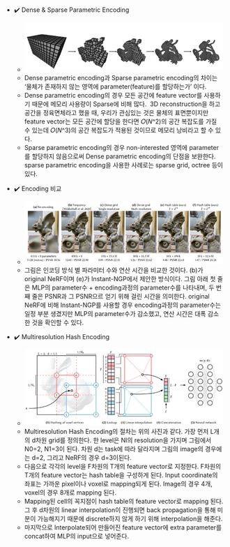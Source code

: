 - ✔️ Dense & Sparse Parametric Encoding
	- ![NSVF](image/NSVF.png)
	- Dense parametric encoding과 Sparse parametric encoding의 차이는 ‘물체가 존재하지 않는 영역에 parameter(feature)를 할당하는가’ 이다.
	- Dense parametric encoding의 경우 모든 공간에 feature vector를 사용하기 때문에 메모리 사용량이 Sparse에 비해 많다.  3D reconstruction을 하고 공간을 정육면체라고 했을 때, 우리가 관심있는 것은 물체의 표면뿐이지만 feature vector는 모든 공간에 할당을 한다면 𝑂(𝑁^2)의 공간 복잡도를 가질 수 있는데 𝑂(𝑁^3)의 공간 복잡도가 적용된 것이므로 메모리 낭비라고 할 수 있다.
	- Sparse parametric encoding의 경우 non-interested 영역에 parameter를 할당하지 않음으로써 Dense parametric encoding의 단점을 보완한다. sparse parametric encoding을 사용한 사례로는 sparse grid, octree 등이 있다. 

- ✔️ Encoding 비교
	- ![encoding](image/encoding1.png)
	- 그림은 인코딩 방식 별 파라미터 수와 연산 시간을 비교한 것이다. (b)가 original NeRF이며 (e)가 Instant-NGP에서 제안한 방식이다. 그림 아래 첫 줄은 MLP의 parameter수 + encoding과정의 parameter수를 나타내며, 두 번째 줄은 PSNR과 그 PSNR으르 얻기 위해 걸린 시간을 의미한다. original NeRF에 비해 Instant-NGP를 사용할 경우 encoding과정의 parameter수는 일정 부분 생겼지만 MLP의 parameter수가 감소했고, 연산 시간은 대폭 감소한 것을 확인할 수 있다.

- ✔️ Multiresolution Hash Encoding
	- ![hash](image/hash.png)
	- Multiresolution Hash Encoding의 절차는 위의 사진과 같다. 가장 먼저 L개의 d차원 grid를 정의한다. 한 level은 Nl의 resolution을 가지며 그림에서 N0=2, N1=3이 된다. 차원 d는 task에 따라 달라지며 그림의 image의 경우에는 d=2, 그리고 NeRF의 경우 d=3이된다. 
	- 다음으로 각각의 level을 F차원의 T개의 feature vector로 지정한다. F차원의 T개의 feature vector는 hash table을 구성하게 된다. Input coordinate의 좌표는 가까운 pixel이나 voxel로 mapping되게 된다. Image의 경우 4개, voxel의 경우 8개로 mapping 된다. 
	- Mapping된 cell의 꼭지점이 hash table의 feature vector로 mapping 된다. 그 후 d차원의 linear interpolation이 진행되면 back propagation을 통해 미분이 가능해지기 때문에 discrete하지 않게 하기 위해 interpolation을 해준다. 
	- 마지막으로 Interpolate되어 만들어진 feature vector에 extra parameter를 concat하여 MLP의 input으로 넣어준다.
